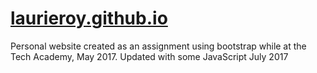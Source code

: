 # [laurieroy.github.io](https://laurieroy.github.io/)
Personal website created as an assignment using bootstrap while at the Tech Academy, May 2017.
Updated with some JavaScript July 2017
